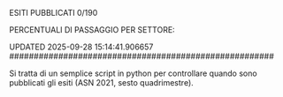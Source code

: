 ESITI PUBBLICATI 0/190 

PERCENTUALI DI PASSAGGIO PER SETTORE:

UPDATED 2025-09-28 15:14:41.906657
###################################################### 

Si tratta di un semplice script in python per controllare quando sono pubblicati gli esiti (ASN 2021, sesto quadrimestre).

